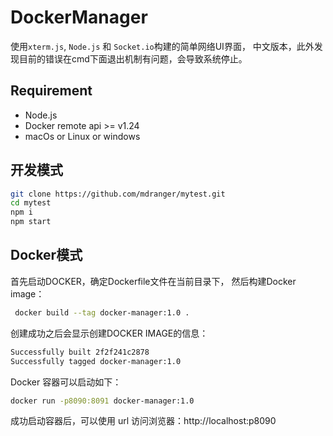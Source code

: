 # DockerManager
使用`xterm.js`, `Node.js` 和 `Socket.io`构建的简单网络UI界面，
中文版本，此外发现目前的错误在cmd下面退出机制有问题，会导致系统停止。

## Requirement

- Node.js
- Docker remote api >= v1.24
- macOs or Linux or windows

## 开发模式

```bash
git clone https://github.com/mdranger/mytest.git
cd mytest
npm i 
npm start
```


## Docker模式

首先启动DOCKER，确定Dockerfile文件在当前目录下，
然后构建Docker image：
```bash
 docker build --tag docker-manager:1.0 .
```

创建成功之后会显示创建DOCKER IMAGE的信息：
```bash
Successfully built 2f2f241c2878
Successfully tagged docker-manager:1.0
```

Docker 容器可以启动如下： 
```bash
docker run -p8090:8091 docker-manager:1.0
```
成功启动容器后，可以使用 url 访问浏览器：http://localhost:p8090





